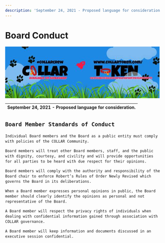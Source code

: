 ```yaml
---
description: 'September 24, 2021 - Proposed language for consideration.'
---
```


# Board Conduct

![](../../.gitbook/assets/1080x360.jpg)

| September 24, 2021 - Proposed language for consideration. |
| :--- |


## `Board Member Standards of Conduct`

`Individual Board members and the Board as a public entity must comply with policies of the COLLAR Community.`

`Board members will treat other Board members, staff, and the public with dignity, courtesy, and civility and will provide opportunities for all parties to be heard with due respect for their opinions.`

`Board members will comply with the authority and responsibility of the Board chair to enforce Robert’s Rules of Order Newly Revised which governs the Board in its deliberations.`

`When a Board member expresses personal opinions in public, the Board member should clearly identify the opinions as personal and not representative of the Board.`

`A Board member will respect the privacy rights of individuals when dealing with confidential information gained through association with COLLAR governance.`

`A Board member will keep information and documents discussed in an executive session confidential.`



